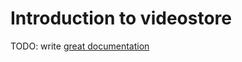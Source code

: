 # Introduction to videostore

TODO: write [great documentation](http://jacobian.org/writing/what-to-write/)
